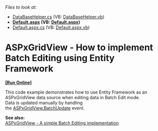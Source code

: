 <!-- default file list -->
*Files to look at*:

* [DataBaseHelper.cs](./CS/App_Code/DataBaseHelper.cs) (VB: [DataBaseHelper.vb](./VB/App_Code/DataBaseHelper.vb))
* **[Default.aspx](./CS/Default.aspx) (VB: [Default.aspx](./VB/Default.aspx))**
* [Default.aspx.cs](./CS/Default.aspx.cs) (VB: [Default.aspx.vb](./VB/Default.aspx.vb))
<!-- default file list end -->
# ASPxGridView - How to implement Batch Editing using Entity Framework
<!-- run online -->
**[[Run Online]](https://codecentral.devexpress.com/t264042/)**
<!-- run online end -->


<p>This code example demonstrates how to use Entity Framework as an ASPxGridView data source when editing data in Batch Edit mode.<br />Data is updated manually by handling the <a href="https://documentation.devexpress.com/#AspNet/DevExpressWebASPxGridView_BatchUpdatetopic">ASPxGridView.BatchUpdate</a> event.</p>
<p><strong>See also:<br /></strong><a href="https://www.devexpress.com/Support/Center/p/E5045">ASPxGridView - A simple Batch Editing implementation</a></p>

<br/>


